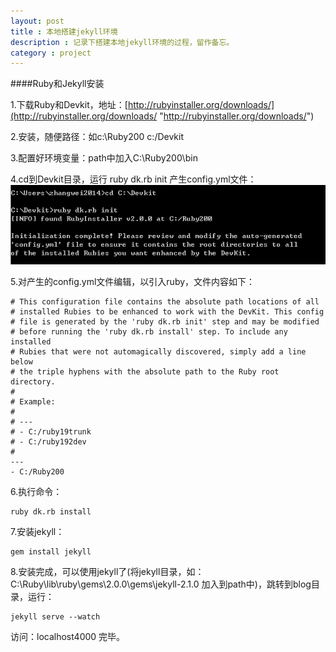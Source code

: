 ```yaml
---
layout: post
title : 本地搭建jekyll环境
description : 记录下搭建本地jekyll环境的过程，留作备忘。
category : project
---
```


####Ruby和Jekyll安装  

1.下载Ruby和Devkit，地址：[http://rubyinstaller.org/downloads/](http://rubyinstaller.org/downloads/ "http://rubyinstaller.org/downloads/")  

2.安装，随便路径：如c:\Ruby200  c:/Devkit  

3.配置好环境变量：path中加入C:\Ruby200\bin  

4.cd到Devkit目录，运行 ruby dk.rb init 产生config.yml文件：  
![](/images/projectImage/ruby_install.png)  

5.对产生的config.yml文件编辑，以引入ruby，文件内容如下：  

	# This configuration file contains the absolute path locations of all
	# installed Rubies to be enhanced to work with the DevKit. This config
	# file is generated by the 'ruby dk.rb init' step and may be modified
	# before running the 'ruby dk.rb install' step. To include any installed
	# Rubies that were not automagically discovered, simply add a line below
	# the triple hyphens with the absolute path to the Ruby root directory.
	#
	# Example:
	#
	# ---
	# - C:/ruby19trunk
	# - C:/ruby192dev
	#
	---
	- C:/Ruby200

6.执行命令：

	ruby dk.rb install 
 
7.安装jekyll：

	gem install jekyll
8.安装完成，可以使用jekyll了(将jekyll目录，如：C:\Ruby\lib\ruby\gems\2.0.0\gems\jekyll-2.1.0 加入到path中)，跳转到blog目录，运行：

	jekyll serve --watch

访问：localhost4000 完毕。